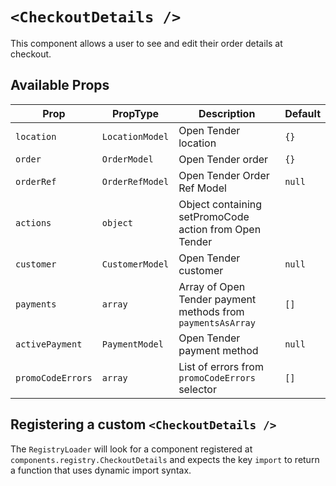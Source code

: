 # `<CheckoutDetails />`

This component allows a user to see and edit their order details at checkout.

## Available Props

| Prop              | PropType        | Description                                                 | Default |
| ----------------- | --------------- | ----------------------------------------------------------- | ------- |
| `location`        | `LocationModel` | Open Tender location                                        | `{}`    |
| `order`           | `OrderModel`    | Open Tender order                                           | `{}`    |
| `orderRef`        | `OrderRefModel` | Open Tender Order Ref Model                                 | `null`  |
| `actions`         | `object`        | Object containing setPromoCode action from Open Tender      |         |
| `customer`        | `CustomerModel` | Open Tender customer                                        | `null`  |
| `payments`        | `array`         | Array of Open Tender payment methods from `paymentsAsArray` | `[]`    |
| `activePayment`   | `PaymentModel`  | Open Tender payment method                                  | `null`  |
| `promoCodeErrors` | `array`         | List of errors from `promoCodeErrors` selector              | `[]`    |

## Registering a custom `<CheckoutDetails />`

The `RegistryLoader` will look for a component registered at `components.registry.CheckoutDetails` and expects the key `import` to return a function that uses dynamic import syntax.
